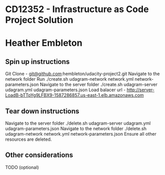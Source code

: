 # CD12352 - Infrastructure as Code Project Solution
# Heather Embleton      

## Spin up instructions
Git Clone - git@github.com:hembleton/udacity-project2.git
Navigate to the network folder
Run ./create.sh udagram-network network.yml network-parameters.json
Navigate to the server folder
./create.sh udagram-server udagram.yml udagram-parameters.json
Load balacer url - http://server-LoadB-bTTpYg9LFBX9-1587286857.us-east-1.elb.amazonaws.com



## Tear down instructions
Navigate to the server folder 
./delete.sh udagram-server udagram.yml udagram-parameters.json
Navigate to the network folder
./delete.sh udagram-network network.yml network-parameters.json
Ensure all other resources are deleted. 

## Other considerations
TODO (optional)